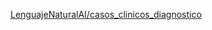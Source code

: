 
[LenguajeNaturalAI/casos_clinicos_diagnostico](https://huggingface.co/datasets/LenguajeNaturalAI/ClinDiagnosES)
 